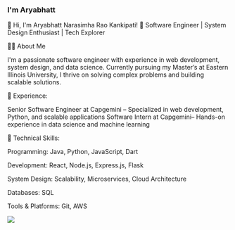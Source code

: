 ### I'm Aryabhatt

👋 Hi, I'm Aryabhatt Narasimha Rao Kankipati!
🚀 Software Engineer | System Design Enthusiast | Tech Explorer

👨‍💻 About Me

I'm a passionate software engineer with experience in web development, system design, and data science. Currently pursuing my Master’s at Eastern Illinois University, I thrive on solving complex problems and building scalable solutions.

🔹 Experience:

Senior Software Engineer at Capgemini – Specialized in web development, Python, and scalable applications
Software Intern at Capgemini– Hands-on experience in data science and machine learning

🔹 Technical Skills:

Programming: Java, Python, JavaScript, Dart

Development: React, Node.js, Express.js, Flask

System Design: Scalability, Microservices, Cloud Architecture

Databases: SQL

Tools & Platforms: Git, AWS


<img src="https://github-readme-stats.vercel.app/api?username=aryabhatt00&&show_icons=true&title_color=ffffff&icon_color=bb2acf&text_color=daf7dc&bg_color=151515">




<!--
**aryabhatt00/aryabhatt00** is a ✨ _special_ ✨ repository because its `README.md` (this file) appears on your GitHub profile.

Here are some ideas to get you started:

- 🔭 I’m currently working on ...

- 👯 I’m looking to collaborate on ...
- 🤔 I’m looking for help with ...

- 📫 How to reach me: ...
- 😄 Pronouns: ...
- ⚡ Fun fact: ...
-->
